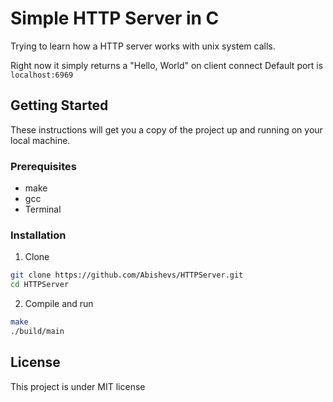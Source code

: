 # Simple HTTP Server in C 

Trying to learn how a HTTP server works with unix system calls.

Right now it simply returns a "Hello, World" on client connect
Default port is `localhost:6969`

## Getting Started

These instructions will get you a copy of the project up and running on your
local machine.

### Prerequisites

* make 
* gcc 
* Terminal

### Installation

1. Clone

```bash
git clone https://github.com/Abishevs/HTTPServer.git
cd HTTPServer 
```

2. Compile and run
```bash
make
./build/main
```

## License
This project is under MIT license
